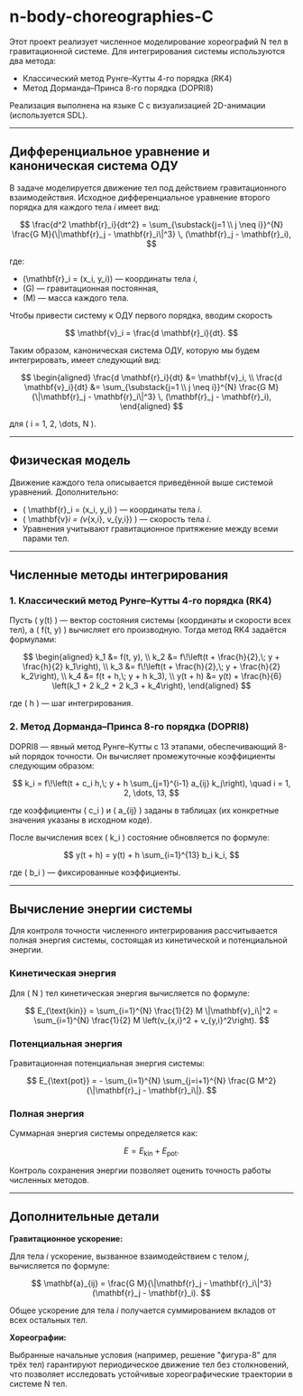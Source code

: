 # n-body-choreographies-C

Этот проект реализует численное моделирование хореографий N тел в гравитационной системе. Для интегрирования системы используются два метода:
- Классический метод Рунге–Кутты 4-го порядка (RK4)
- Метод Дорманда–Принса 8-го порядка (DOPRI8)

Реализация выполнена на языке C с визуализацией 2D-анимации (используется SDL).

---

## Дифференциальное уравнение и каноническая система ОДУ

В задаче моделируется движение тел под действием гравитационного взаимодействия. Исходное дифференциальное уравнение второго порядка для каждого тела *i* имеет вид:

$$
\frac{d^2 \mathbf{r}_i}{dt^2} = \sum_{\substack{j=1 \\ j \neq i}}^{N} \frac{G M}{\|\mathbf{r}_j - \mathbf{r}_i\|^3} \, (\mathbf{r}_j - \mathbf{r}_i),
$$

где:
- \(\mathbf{r}_i = (x_i, y_i)\) — координаты тела *i*,
- \(G\) — гравитационная постоянная,
- \(M\) — масса каждого тела.

Чтобы привести систему к ОДУ первого порядка, вводим скорость

$$
\mathbf{v}_i = \frac{d \mathbf{r}_i}{dt}.
$$

Таким образом, каноническая система ОДУ, которую мы будем интегрировать, имеет следующий вид:

$$
\begin{aligned}
\frac{d \mathbf{r}_i}{dt} &= \mathbf{v}_i, \\
\frac{d \mathbf{v}_i}{dt} &= \sum_{\substack{j=1 \\ j \neq i}}^{N} \frac{G M}{\|\mathbf{r}_j - \mathbf{r}_i\|^3} \, (\mathbf{r}_j - \mathbf{r}_i),
\end{aligned}
$$

для \( i = 1, 2, \dots, N \).

---

## Физическая модель

Движение каждого тела описывается приведённой выше системой уравнений. Дополнительно:
- \( \mathbf{r}_i = (x_i, y_i) \) — координаты тела *i*.
- \( \mathbf{v}_i = (v_{x,i}, v_{y,i}) \) — скорость тела *i*.
- Уравнения учитывают гравитационное притяжение между всеми парами тел.

---

## Численные методы интегрирования

### 1. Классический метод Рунге–Кутты 4-го порядка (RK4)

Пусть \( y(t) \) — вектор состояния системы (координаты и скорости всех тел), а \( f(t, y) \) вычисляет его производную. Тогда метод RK4 задаётся формулами:

$$
\begin{aligned}
k_1 &= f(t, y), \\
k_2 &= f\!\left(t + \frac{h}{2},\; y + \frac{h}{2} k_1\right), \\
k_3 &= f\!\left(t + \frac{h}{2},\; y + \frac{h}{2} k_2\right), \\
k_4 &= f(t + h,\; y + h k_3), \\
y(t + h) &= y(t) + \frac{h}{6} \left(k_1 + 2 k_2 + 2 k_3 + k_4\right),
\end{aligned}
$$

где \( h \) — шаг интегрирования.

### 2. Метод Дорманда–Принса 8-го порядка (DOPRI8)

DOPRI8 — явный метод Рунге–Кутты с 13 этапами, обеспечивающий 8-ый порядок точности. Он вычисляет промежуточные коэффициенты следующим образом:

$$
k_i = f\!\left(t + c_i h,\; y + h \sum_{j=1}^{i-1} a_{ij} k_j\right), \quad i = 1, 2, \dots, 13,
$$

где коэффициенты \( c_i \) и \( a_{ij} \) заданы в таблицах (их конкретные значения указаны в исходном коде).

После вычисления всех \( k_i \) состояние обновляется по формуле:

$$
y(t + h) = y(t) + h \sum_{i=1}^{13} b_i k_i,
$$

где \( b_i \) — фиксированные коэффициенты.

---

## Вычисление энергии системы

Для контроля точности численного интегрирования рассчитывается полная энергия системы, состоящая из кинетической и потенциальной энергии.

### Кинетическая энергия

Для \( N \) тел кинетическая энергия вычисляется по формуле:

$$
E_{\text{kin}} = \sum_{i=1}^{N} \frac{1}{2} M \|\mathbf{v}_i\|^2
= \sum_{i=1}^{N} \frac{1}{2} M \left(v_{x,i}^2 + v_{y,i}^2\right).
$$

### Потенциальная энергия

Гравитационная потенциальная энергия системы:

$$
E_{\text{pot}} = - \sum_{i=1}^{N} \sum_{j=i+1}^{N} \frac{G M^2}{\|\mathbf{r}_j - \mathbf{r}_i\|}.
$$

### Полная энергия

Суммарная энергия системы определяется как:

$$
E = E_{\text{kin}} + E_{\text{pot}}.
$$

Контроль сохранения энергии позволяет оценить точность работы численных методов.

---

## Дополнительные детали

**Гравитационное ускорение:**

Для тела *i* ускорение, вызванное взаимодействием с телом *j*, вычисляется по формуле:

$$
\mathbf{a}_{ij} = \frac{G M}{\|\mathbf{r}_j - \mathbf{r}_i\|^3} (\mathbf{r}_j - \mathbf{r}_i).
$$

Общее ускорение для тела *i* получается суммированием вкладов от всех остальных тел.

**Хореографии:**

Выбранные начальные условия (например, решение "фигура-8" для трёх тел) гарантируют периодическое движение тел без столкновений, что позволяет исследовать устойчивые хореографические траектории в системе N тел.
